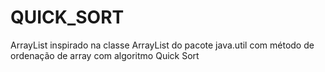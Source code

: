 # QUICK_SORT
ArrayList inspirado na classe ArrayList do pacote java.util com método de ordenação de array com algoritmo Quick Sort

